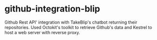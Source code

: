 # github-integration-blip

Github Rest API' integration with TakeBlip's chatbot returning their repositories.
Used Octokit's toolkit to retrieve Github's data and Kestrel to host a web server with reverse proxy.
